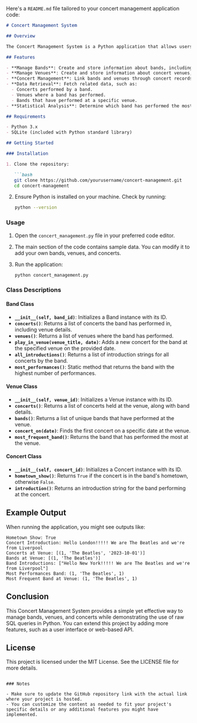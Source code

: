 Here's a `README.md` file tailored to your concert management application code:

```markdown
# Concert Management System

## Overview

The Concert Management System is a Python application that allows users to manage bands, venues, and concerts using a SQLite database. The application provides functionalities to add data, retrieve information about performances, and analyze relationships between bands and venues.

## Features

- **Manage Bands**: Create and store information about bands, including their name and hometown.
- **Manage Venues**: Create and store information about concert venues, including their title and city.
- **Concert Management**: Link bands and venues through concert records with specified dates.
- **Data Retrieval**: Fetch related data, such as:
  - Concerts performed by a band.
  - Venues where a band has performed.
  - Bands that have performed at a specific venue.
- **Statistical Analysis**: Determine which band has performed the most and which band frequently plays at a venue.

## Requirements

- Python 3.x
- SQLite (included with Python standard library)

## Getting Started

### Installation

1. Clone the repository:

   ```bash
   git clone https://github.com/yourusername/concert-management.git
   cd concert-management
   ```

2. Ensure Python is installed on your machine. Check by running:

   ```bash
   python --version
   ```

### Usage

1. Open the `concert_management.py` file in your preferred code editor.
2. The main section of the code contains sample data. You can modify it to add your own bands, venues, and concerts.
3. Run the application:

   ```bash
   python concert_management.py
   ```

### Class Descriptions

#### Band Class

- **`__init__(self, band_id)`**: Initializes a Band instance with its ID.
- **`concerts()`**: Returns a list of concerts the band has performed in, including venue details.
- **`venues()`**: Returns a list of venues where the band has performed.
- **`play_in_venue(venue_title, date)`**: Adds a new concert for the band at the specified venue on the provided date.
- **`all_introductions()`**: Returns a list of introduction strings for all concerts by the band.
- **`most_performances()`**: Static method that returns the band with the highest number of performances.

#### Venue Class

- **`__init__(self, venue_id)`**: Initializes a Venue instance with its ID.
- **`concerts()`**: Returns a list of concerts held at the venue, along with band details.
- **`bands()`**: Returns a list of unique bands that have performed at the venue.
- **`concert_on(date)`**: Finds the first concert on a specific date at the venue.
- **`most_frequent_band()`**: Returns the band that has performed the most at the venue.

#### Concert Class

- **`__init__(self, concert_id)`**: Initializes a Concert instance with its ID.
- **`hometown_show()`**: Returns `True` if the concert is in the band's hometown, otherwise `False`.
- **`introduction()`**: Returns an introduction string for the band performing at the concert.

## Example Output

When running the application, you might see outputs like:

```
Hometown Show: True
Concert Introduction: Hello London!!!!! We are The Beatles and we're from Liverpool
Concerts at Venue: [(1, 'The Beatles', '2023-10-01')]
Bands at Venue: [(1, 'The Beatles')]
Band Introductions: ["Hello New York!!!!! We are The Beatles and we're from Liverpool"]
Most Performances Band: (1, 'The Beatles', 1)
Most Frequent Band at Venue: (1, 'The Beatles', 1)
```

## Conclusion

This Concert Management System provides a simple yet effective way to manage bands, venues, and concerts while demonstrating the use of raw SQL queries in Python. You can extend this project by adding more features, such as a user interface or web-based API.

## License

This project is licensed under the MIT License. See the LICENSE file for more details.
```

### Notes

- Make sure to update the GitHub repository link with the actual link where your project is hosted.
- You can customize the content as needed to fit your project's specific details or any additional features you might have implemented.